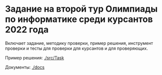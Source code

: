 # Задание на второй тур Олимпиады по информатике среди курсантов 2022 года

Включает задание, методику проверки, пример решения, инструмент проверки и тесты для проверки для курсантов и для проверяющих.

Пример решения: [./src/Task](https://github.com/vitaliy-art/OlympMil2022/tree/main/src/Task)

Документы: [./docs](https://github.com/vitaliy-art/OlympMil2022/tree/main/docs)
